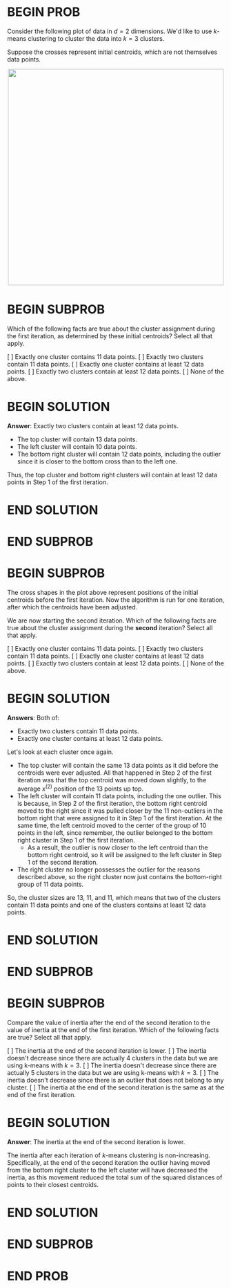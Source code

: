 # BEGIN PROB

Consider the following plot of data in $d=2$ dimensions. We'd like to use $k$-means clustering to cluster the data into $k=3$ clusters.

Suppose the crosses represent initial centroids, which are not themselves data points.

<center><img src="../assets/images/disc13/image.png" width="500"></center>

# BEGIN SUBPROB

Which of the following facts are true about the cluster
assignment during the first iteration, as determined by these initial centroids? Select all that apply.

[ ] Exactly one cluster contains 11 data points.
[ ] Exactly two clusters contain 11 data points.
[ ] Exactly one cluster contains at least 12 data points.
[ ] Exactly two clusters contain at least 12 data points.
[ ] None of the above.

# BEGIN SOLUTION

**Answer**: Exactly two clusters contain at least 12 data points.

- The top cluster will contain 13 data points.
- The left cluster will contain 10 data points.
- The bottom right cluster will contain 12 data points, including the outlier since it is closer to the bottom cross than to the left one.

Thus, the top cluster and bottom right clusters will contain at least 12 data points in Step 1 of the first iteration.

# END SOLUTION

# END SUBPROB

# BEGIN SUBPROB

The cross shapes in the plot above represent positions of the initial centroids before the first iteration. Now the
algorithm is run for one iteration, after which the centroids have been adjusted.

We are now starting the second iteration. Which of the following facts are true about the cluster assignment during the **second** iteration? Select all that apply.

[ ] Exactly one cluster contains 11 data points.
[ ] Exactly two clusters contain 11 data points.
[ ] Exactly one cluster contains at least 12 data points.
[ ] Exactly two clusters contain at least 12 data points.
[ ] None of the above.

# BEGIN SOLUTION

**Answers**: Both of:

- Exactly two clusters contain 11 data points.
- Exactly one cluster contains at least 12 data points.

Let's look at each cluster once again.

- The top cluster will contain the same 13 data points as it did before the centroids were ever adjusted. All that happened in Step 2 of the first iteration was that the top centroid was moved down slightly, to the average $x^{(2)}$ position of the 13 points up top.
- The left cluster will contain 11 data points, including the  one outlier. This is because, in Step 2 of the first iteration, the bottom right centroid moved to the right since it was pulled closer by the 11 non-outliers in the bottom right that were assigned to it in Step 1 of the first iteration. At the same time, the left centroid moved to the center of the group of 10 points in the left, since remember, the outlier belonged to the bottom right cluster in Step 1 of the first iteration.
    - As a result, the outlier is now closer to the left centroid than the bottom right centroid, so it will be assigned to the left cluster in Step 1 of the second iteration.
- The right cluster no longer possesses the outlier for the reasons described above, so the right cluster now just contains the bottom-right group of 11 data points.

So, the cluster sizes are 13, 11, and 11, which means that two of the clusters contain 11 data points and one of the clusters contains at least 12 data points.

# END SOLUTION

# END SUBPROB

# BEGIN SUBPROB

Compare the value of inertia after the end of the second iteration to
the value of inertia at the end of the first iteration. Which of the following facts
are true? Select all that apply.

[ ] The inertia at the end of the second iteration is lower.
[ ] The inertia doesn't decrease since there are actually 4 clusters in the data but we are using k-means with $k=3$.
[ ] The inertia doesn't decrease since there are actually 5 clusters in the data but we are using k-means with $k=3$.
[ ] The inertia doesn't decrease since there is an outlier that does not belong to any cluster.
[ ] The inertia at the end of the second iteration is the same as at the end of the first iteration.

# BEGIN SOLUTION

**Answer**: The inertia at the end of the second iteration is lower.

The inertia after each iteration of $k$-means clustering is non-increasing.
Specifically, at the end of the second iteration the outlier having
moved from the bottom right cluster to the left cluster will have
decreased the inertia, as this movement reduced the total sum of the squared distances of points to their closest centroids.

# END SOLUTION

# END SUBPROB

# END PROB